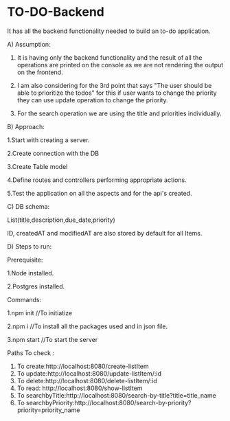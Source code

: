 # TO-DO-Backend
It has all the backend functionality needed to build an to-do application.

A) Assumption:
  1. It is having only the backend functionality and the result of all the operations are printed on the console as we are not rendering the output on the frontend.
  
 2. I am also considering for the 3rd point that says "The  user should be able to prioritize the todos" for this if user wants to change the priority they can use update operation to change the priority. 
 
 3. For the search operation we are using the title and priorities individually.
  

B) Approach:

  1.Start with creating a server.
  
  2.Create connection with the DB
  
  3.Create Table model
  
  4.Define routes and controllers performing appropriate actions.
  
  5.Test the application on all the aspects and for the api's created.
  
C) DB schema:

  List(title,description,due_date,priority)
  
  ID, createdAT and modifiedAT are also stored by default for all Items.
  
D) Steps to run:

  Prerequisite:
  
  1.Node installed.
  
  2.Postgres installed.

  Commands:
  
  1.npm init //To initiatize 
  
  2.npm i //To install all the packages used and in json file.
  
  3.npm start //To start the server

  Paths To check :

  1. To create:http://localhost:8080/create-listItem
  2. To update:http://localhost:8080/update-listItem/:id
  3. To delete:http://localhost:8080/delete-listItem/:id
  4. To read: http://localhost:8080/show-listItem
  5. To searchbyTitle:http://localhost:8080/search-by-title?title=title_name
  6. To searchbyPriority:http://localhost:8080/search-by-priority?priority=priority_name
